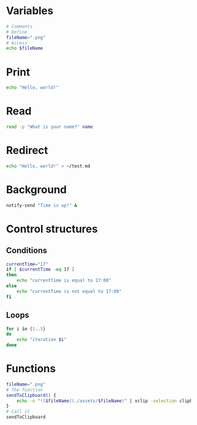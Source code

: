 # Variables
```bash
# Comments
# Define
fileName=".png"
# Access
echo $fileName
```
# Print
```bash
echo "Hello, world!"
```
# Read
```bash
read -p "What is your name?" name
```
# Redirect
```bash
echo "Hello, world!" > ~/test.md
```
# Background
```bash
notify-send "Time is up!" &
```
# Control structures
## Conditions
```bash
currentTime="17"
if [ $currentTime -eq 17 ]
then
    echo "currentTime is equal to 17:00"
else
    echo "currentTime is not equal to 17:00"
fi
```
## Loops
```bash
for i in {1..5}
do
    echo "iteration $i"
done
```
# Functions
```bash
fileName=".png"
# The function
sendToClipboard() {
    echo -n "![$fileName](./assets/$fileName)" | xclip -selection clipboard
}
# Call it
sendToClipboard
```
